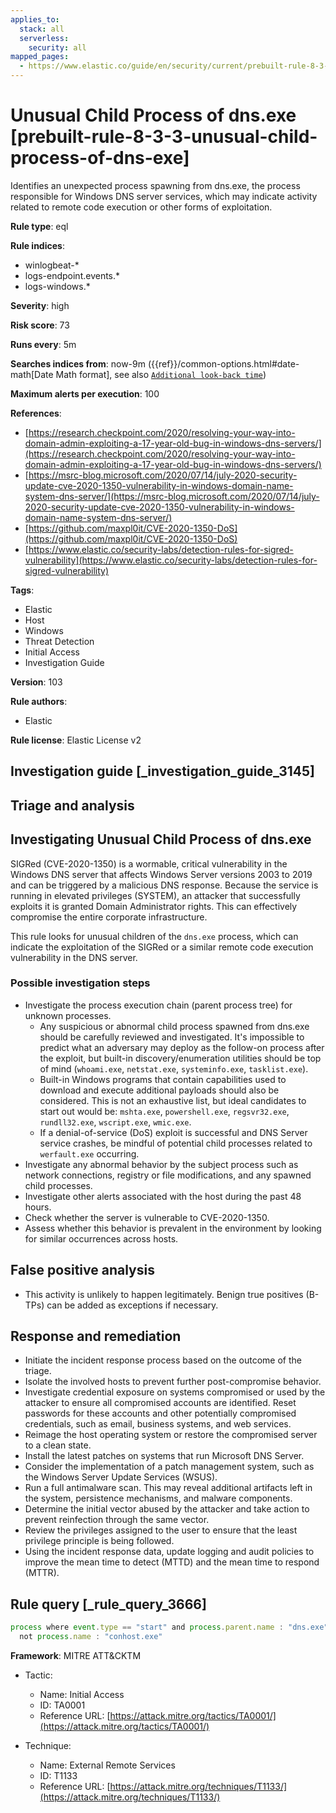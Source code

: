 ```yaml
---
applies_to:
  stack: all
  serverless:
    security: all
mapped_pages:
  - https://www.elastic.co/guide/en/security/current/prebuilt-rule-8-3-3-unusual-child-process-of-dns-exe.html
---
```


# Unusual Child Process of dns.exe [prebuilt-rule-8-3-3-unusual-child-process-of-dns-exe]

Identifies an unexpected process spawning from dns.exe, the process responsible for Windows DNS server services, which may indicate activity related to remote code execution or other forms of exploitation.

**Rule type**: eql

**Rule indices**:

* winlogbeat-*
* logs-endpoint.events.*
* logs-windows.*

**Severity**: high

**Risk score**: 73

**Runs every**: 5m

**Searches indices from**: now-9m ({{ref}}/common-options.html#date-math[Date Math format], see also [`Additional look-back time`](docs-content://solutions/security/detect-and-alert/create-detection-rule.md#rule-schedule))

**Maximum alerts per execution**: 100

**References**:

* [https://research.checkpoint.com/2020/resolving-your-way-into-domain-admin-exploiting-a-17-year-old-bug-in-windows-dns-servers/](https://research.checkpoint.com/2020/resolving-your-way-into-domain-admin-exploiting-a-17-year-old-bug-in-windows-dns-servers/)
* [https://msrc-blog.microsoft.com/2020/07/14/july-2020-security-update-cve-2020-1350-vulnerability-in-windows-domain-name-system-dns-server/](https://msrc-blog.microsoft.com/2020/07/14/july-2020-security-update-cve-2020-1350-vulnerability-in-windows-domain-name-system-dns-server/)
* [https://github.com/maxpl0it/CVE-2020-1350-DoS](https://github.com/maxpl0it/CVE-2020-1350-DoS)
* [https://www.elastic.co/security-labs/detection-rules-for-sigred-vulnerability](https://www.elastic.co/security-labs/detection-rules-for-sigred-vulnerability)

**Tags**:

* Elastic
* Host
* Windows
* Threat Detection
* Initial Access
* Investigation Guide

**Version**: 103

**Rule authors**:

* Elastic

**Rule license**: Elastic License v2

## Investigation guide [_investigation_guide_3145]

## Triage and analysis

## Investigating Unusual Child Process of dns.exe

SIGRed (CVE-2020-1350) is a wormable, critical vulnerability in the Windows DNS server that affects Windows Server versions 2003 to 2019 and can be triggered by a malicious DNS response. Because the service is running in elevated privileges (SYSTEM), an attacker that successfully exploits it is granted Domain Administrator rights. This can effectively compromise the entire corporate infrastructure.

This rule looks for unusual children of the `dns.exe` process, which can indicate the exploitation of the SIGRed or a similar remote code execution vulnerability in the DNS server.

### Possible investigation steps

- Investigate the process execution chain (parent process tree) for unknown processes.
  - Any suspicious or abnormal child process spawned from dns.exe should be carefully reviewed and investigated. It's impossible to predict what an adversary may deploy as the follow-on process after the exploit, but built-in discovery/enumeration utilities should be top of mind (`whoami.exe`, `netstat.exe`, `systeminfo.exe`, `tasklist.exe`).
  - Built-in Windows programs that contain capabilities used to download and execute additional payloads should also be considered. This is not an exhaustive list, but ideal candidates to start out would be: `mshta.exe`, `powershell.exe`, `regsvr32.exe`, `rundll32.exe`, `wscript.exe`, `wmic.exe`.
  - If a denial-of-service (DoS) exploit is successful and DNS Server service crashes, be mindful of potential child processes related to `werfault.exe` occurring.
- Investigate any abnormal behavior by the subject process such as network connections, registry or file modifications, and any spawned child processes.
- Investigate other alerts associated with the host during the past 48 hours.
- Check whether the server is vulnerable to CVE-2020-1350.
- Assess whether this behavior is prevalent in the environment by looking for similar occurrences across hosts.

## False positive analysis

- This activity is unlikely to happen legitimately. Benign true positives (B-TPs) can be added as exceptions if necessary.

## Response and remediation

- Initiate the incident response process based on the outcome of the triage.
- Isolate the involved hosts to prevent further post-compromise behavior.
- Investigate credential exposure on systems compromised or used by the attacker to ensure all compromised accounts are identified. Reset passwords for these accounts and other potentially compromised credentials, such as email, business systems, and web services.
- Reimage the host operating system or restore the compromised server to a clean state.
- Install the latest patches on systems that run Microsoft DNS Server.
- Consider the implementation of a patch management system, such as the Windows Server Update Services (WSUS).
- Run a full antimalware scan. This may reveal additional artifacts left in the system, persistence mechanisms, and malware components.
- Determine the initial vector abused by the attacker and take action to prevent reinfection through the same vector.
- Review the privileges assigned to the user to ensure that the least privilege principle is being followed.
- Using the incident response data, update logging and audit policies to improve the mean time to detect (MTTD) and the mean time to respond (MTTR).

## Rule query [_rule_query_3666]

```js
process where event.type == "start" and process.parent.name : "dns.exe" and
  not process.name : "conhost.exe"
```

**Framework**: MITRE ATT&CKTM

* Tactic:

    * Name: Initial Access
    * ID: TA0001
    * Reference URL: [https://attack.mitre.org/tactics/TA0001/](https://attack.mitre.org/tactics/TA0001/)

* Technique:

    * Name: External Remote Services
    * ID: T1133
    * Reference URL: [https://attack.mitre.org/techniques/T1133/](https://attack.mitre.org/techniques/T1133/)



